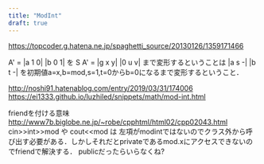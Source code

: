 ```yaml
---
title: "ModInt"
draft: true
---
```


https://topcoder.g.hatena.ne.jp/spaghetti_source/20130126/1359171466

A' = |a 1 0|
     |b 0 1|
を
S A' = |g x y|
       |0 u v|
まで変形するということは
       |a s -|
       |b t -|
を初期値a=x,b=mod,s=1,t=0からb=0になるまで変形するということ．

http://noshi91.hatenablog.com/entry/2019/03/31/174006
https://ei1333.github.io/luzhiled/snippets/math/mod-int.html

friendを付ける意味
http://www7b.biglobe.ne.jp/~robe/cpphtml/html02/cpp02043.html
cin>>int>>mod や cout<<mod は
左項がmodintではないのでクラス外から呼び出す必要がある．しかしそれだとprivateであるmod.xにアクセスできないのでfriendで解決する．
publicだったらいらなくね?
